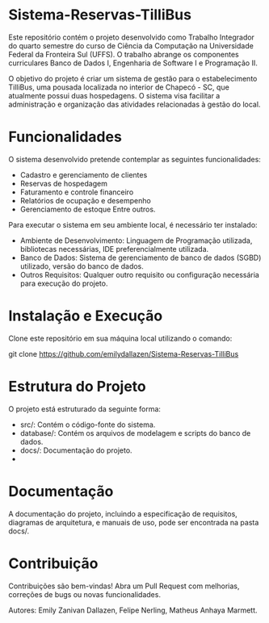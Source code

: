 # Sistema-Reservas-TilliBus
Este repositório contém o projeto desenvolvido como Trabalho Integrador do quarto semestre do curso de Ciência da Computação na Universidade Federal da Fronteira Sul (UFFS). O trabalho abrange os componentes curriculares Banco de Dados I, Engenharia de Software I e Programação II.

O objetivo do projeto é criar um sistema de gestão para o estabelecimento TilliBus, uma pousada localizada no interior de Chapecó - SC, que atualmente possui duas hospedagens. O sistema visa facilitar a administração e organização das atividades relacionadas à gestão do local.

# Funcionalidades
O sistema desenvolvido pretende contemplar as seguintes funcionalidades:

- Cadastro e gerenciamento de clientes
- Reservas de hospedagem
- Faturamento e controle financeiro
- Relatórios de ocupação e desempenho
- Gerenciamento de estoque 
Entre outros.

Para executar o sistema em seu ambiente local, é necessário ter instalado:

- Ambiente de Desenvolvimento: Linguagem de Programação utilizada, bibliotecas necessárias, IDE preferencialmente utilizada.
- Banco de Dados: Sistema de gerenciamento de banco de dados (SGBD) utilizado, versão do banco de dados.
- Outros Requisitos: Qualquer outro requisito ou configuração necessária para execução do projeto.

# Instalação e Execução
Clone este repositório em sua máquina local utilizando o comando:

git clone https://github.com/emilydallazen/Sistema-Reservas-TilliBus

# Estrutura do Projeto
O projeto está estruturado da seguinte forma:

- src/: Contém o código-fonte do sistema.
- database/: Contém os arquivos de modelagem e scripts do banco de dados.
- docs/: Documentação do projeto.
- 
# Documentação
A documentação do projeto, incluindo a especificação de requisitos, diagramas de arquitetura, e manuais de uso, pode ser encontrada na pasta docs/.

# Contribuição
Contribuições são bem-vindas! Abra um Pull Request com melhorias, correções de bugs ou novas funcionalidades.

Autores:
Emily Zanivan Dallazen,
Felipe Nerling,
Matheus Anhaya Marmett.
